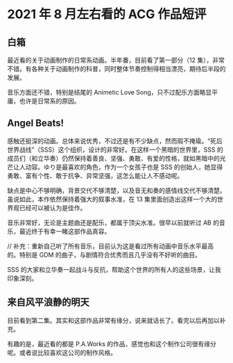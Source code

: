 # 2021 年 8 月左右看的 ACG 作品短评

## 白箱

最近看的关于动画制作的日常系动画。半年番，目前看了第一部分（12 集），非常不错。有各种关于动画制作的科普，同时整体节奏控制得相当漂亮，期待后半段的发展。

音乐方面还不错，特别是结尾的 Animetic Love Song，只不过配乐方面略显平庸，也许是日常系的原因。

## Angel Beats!

感触还挺深的动画。总体来说优秀，不过还是有不少缺点，然而瑕不掩瑜。“死后世界战线”（SSS）这个组织，设计的非常好。在这样一个黑暗的世界里，SSS 的成员们（和立华奏）仍然保持着善良、坚强、勇敢、有爱的性格，就如黑暗中的光芒让人动容。ゆり是最喜欢的角色，作为一个女孩子也是 SSS 的创始人，她显得勇敢、富有个性、敢于抗争、异常坚强，这怎么能让人不感动呢。

缺点是中心不够明确，背景交代不够清楚，以及音无和奏的感情线交代不够清楚。虽说如此，本作依然保持着强大的叙事水准，在 13 集里面创造出这样一个大的世界观已经可以被认为是佳作。

音乐非常好，无论是主题曲还是配乐，都属于顶尖水准。很早以前就听过 AB 的音乐，最近终于有幸一睹这部作品真容。

// 补充：重新自己听了所有音乐，目前认为这是看过所有动画中音乐水平最高的。特别是 GDM 的曲子，与剧情符合优秀而且几乎没有不好听的曲目。

SSS 的大家和立华奏一起战斗与反抗，帮助这个世界的所有人的这些场景，让我印象深刻。

## 来自风平浪静的明天

目前看到第二集。其实和这部作品非常有缘分，说来就话长了。看完以后再加以补充。


有趣的是，最近看的都是 P.A.Works 的作品，感觉也和这个制作公司很有缘分呢。或者说比较喜欢这公司的制作风格。

